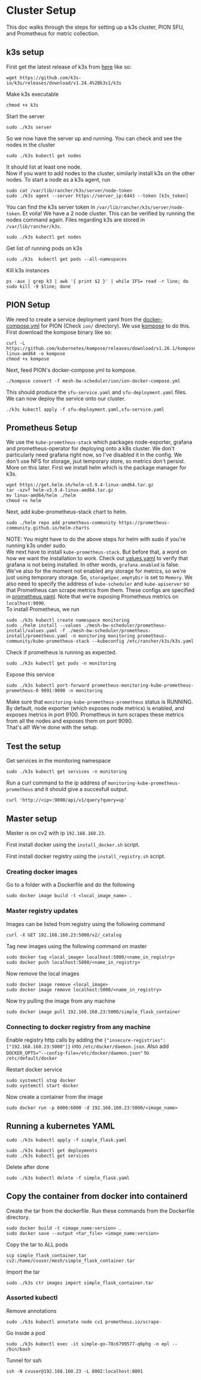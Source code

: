 # Cluster Setup  
This doc walks through the steps for setting up a k3s cluster, PION SFU, and Prometheus for metric collection.  
## k3s setup  
First get the latest release of k3s from [here](https://github.com/k3s-io/k3s/releases/) like so:  
```shell  
wget https://github.com/k3s-io/k3s/releases/download/v1.24.4%2Bk3s1/k3s  
```  
Make k3s executable  
```shell  
chmod +x k3s  
```  
Start the server
```shell
sudo ./k3s server
```
So we now have the server up and running. You can check and see the nodes in the cluster  
```shell  
sudo ./k3s kubectl get nodes  
```  
It should list at least one node.  
Now if you want to add nodes to the cluster, similarly install k3s on the other nodes. To start a node as a k3s agent, run  
```shell  
sudo cat /var/lib/rancher/k3s/server/node-token
sudo ./k3s agent --server https://server_ip:6443 --token [k3s_token]  
```  
You can find the k3s server token in `/var/lib/rancher/k3s/server/node-token`. Et voila! We have a 2 node cluster. This can be verified by running the nodes command again. 
Files regarding k3s are stored in `/var/lib/rancher/k3s`.
```shell  
sudo ./k3s kubectl get nodes  
```  

Get list of running pods on k3s
```shell
sudo ./k3s  kubectl get pods --all-namespaces
```

Kill k3s instances
```
ps -aux | grep k3 | awk '{ print $2 }' | while IFS= read -r line; do sudo kill -9 $line; done
```
## PION Setup  
We need to create a service deployment yaml from the [docker-compose.yml](ion/ion-docker-compose.yml) for PION (Check `ion/` directory). We use [kompose](https://github.com/kubernetes/kompose) to do this. First download the kompose binary like so:  
```shell  
curl -L https://github.com/kubernetes/kompose/releases/download/v1.26.1/kompose-linux-amd64 -o kompose  
chmod +x kompose  
```  
Next, feed PION's docker-compose.yml to kompose.   
 ```shell  
./kompose convert -f mesh-bw-scheduler/ion/ion-docker-compose.yml
```  
This should produce the `sfu-service.yaml` and `sfu-deployment.yaml` files. We can now deploy the service onto our cluster.  
```shell  
./k3s kubectl apply -f sfu-deployment.yaml,sfu-service.yaml  
```  
## Prometheus Setup  
We use the `kube-prometheus-stack` which packages node-exporter, grafana and prometheus-operator for deploying onto a k8s cluster. We don't particularly need grafana right now, so I've disabled it in the config. We don't use NFS for storage, jsut temporary store, so metrics don't persist. More on this later. First we install helm which is the package manager for k3s.  
```shell  
wget https://get.helm.sh/helm-v3.9.4-linux-amd64.tar.gz   
tar -xzvf helm-v3.9.4-linux-amd64.tar.gz 
mv linux-amd64/helm ./helm 
chmod +x helm
```  
Next, add kube-prometheus-stack chart to helm.  
```shell  
sudo ./helm repo add prometheus-community https://prometheus-community.github.io/helm-charts  
```
NOTE: You might have to do the above steps for helm with sudo if you're running k3s under sudo.  
We next have to install `kube-prometheus-stack`. But before that, a word on how we want the installation to work. Check out [values.yaml](prometheus-install/values.yaml) to verify that grafana is not being installed. In other words, `grafana.enabled` is false. We've also for the moment not enabled any storage for metrics, so we're just using temporary storage. So, `storageSpec.emptyDir` is set to `Memory`. We also need to specify the address of `kube-scheduler` and `kube-apiserver` so that Prometheus can scrape metrics from them. These configs are specified in [prometheus.yaml](prometheus-install/prometheus.yaml). Note that we're exposing Prometheus metrics on `localhost:9090`.  
To install Prometheus, we run  
```shell  
sudo ./k3s kubectl create namespace monitoring  
sudo ./helm install --values ./mesh-bw-scheduler/prometheus-install/values.yaml -f ./mesh-bw-scheduler/prometheus-install/prometheus.yaml -n monitoring monitoring prometheus-community/kube-prometheus-stack --kubeconfig /etc/rancher/k3s/k3s.yaml
```     
Check if prometheus is running as expected.  
```shell  
sudo ./k3s kubectl get pods -n monitoring  
```  

Expose this service
```
sudo ./k3s kubectl port-forward prometheus-monitoring-kube-prometheus-prometheus-0 9091:9090 -n monitoring
```
Make sure that `monitoring-kube-prometheus-prometheus` status is RUNNING. 
By default, node exporter (which exposes node metrics) is enabled, and exposes metrics in port 9100. Prometheus in turn scrapes these metrics from all the nodes and exposes them on port 9090.  
That's all! We're done with the setup.  

## Test the setup

Get services in the monitoring namespace
```shell
sudo ./k3s kubectl get services -n monitoring
```

Run a curl command to the ip address of `monitoring-kube-prometheus-prometheus` and it should give a succesfull output.
```shell
curl 'http://<ip>:9090/api/v1/query?query=up'
```

## Master setup

Master is on cv2 with ip `192.168.160.23`.

First install docker using the `install_docker.sh` script.

First install docker registry using the `install_registry.sh` script.

### Creating docker images

Go to a folder with a Dockerfile and do the following
```shell
sudo docker image build -t <local_image_name> .
```

### Master registry updates

Images can be listed from registry using the following command
```shell
curl -X GET 192.168.160.23:5000/v2/_catalog
```

Tag new images using the following command on master
```shell
sudo docker tag <local_image> localhost:5000/<name_in_registry>
sudo docker push localhost:5000/<name_in_registry>
```

Now remove the local images
```shell
sudo docker image remove <local_image> 
sudo docker image remove localhost:5000/<name_in_registry>
```

Now try pulling the image from any machine
```shell
sudo docker image pull 192.168.160.23:5000/simple_flask_container
```

### Connecting to docker registry from any machine

Enable registry http calls by adding the `{"insecure-registries":["192.168.160.23:5000"]}` into `/etc/docker/daemon.json`. Also add ` DOCKER_OPTS="--config-file=/etc/docker/daemon.json"` to `/etc/default/docker`

Restart docker service
```shell
sudo systemctl stop docker
sudo systemctl start docker
```

Now create a container from the image
```shell
sudo docker run -p 6000:6000 -d 192.168.160.23:5000/<image_name>
```

## Running a kubernetes YAML

```shell
sudo ./k3s kubectl apply -f simple_flask.yaml
```

```shell
sudo ./k3s kubectl get deployments
sudo ./k3s kubectl get services
```

Delete after done
```shell
sudo ./k3s kubectl delete -f simple_flask.yaml
```

## Copy the container from docker into containerd

Create the tar from the dockerfile. Run these commands from the Dockerfile directory.
```shell
sudo docker build -t <image_name:version> .
sudo docker save --output <tar_file> <image_name:version>
```

Copy the tar to ALL pods
```shell
scp simple_flask_container.tar cv2:/home/cvuser/mesh/simple_flask_container.tar
```

Import the tar
```shell
sudo ./k3s ctr images import simple_flask_container.tar
```

### Assorted kubectl

Remove annotations
```shell
sudo ./k3s kubectl annotate node cv1 prometheus.io/scrape-
```

Go inside a pod
```shell
sudo ./k3s kubectl exec -it simple-go-78c6799577-q6phg -n epl -- /bin/bash
```

Tunnel for ssh
```shell
ssh -N cvuser@192.168.160.23 -L 8002:localhost:8001
```

